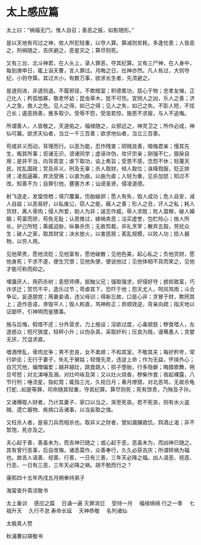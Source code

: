 # 太上感应篇

太上曰：“祸福无门，惟人自召；善恶之报，如影随形。”

是以天地有司过之神，依人所犯轻重，以夺人算。算减则贫耗，多逢忧患；人皆恶之，刑祸随之，吉庆避之，恶星灾之；算尽则死。

又有三台、北斗神君，在人头上，录人罪恶，夺其纪算。又有三尸神，在人身中，每到庚申日，辄上诣天曹，言人罪过。月晦之日，灶神亦然。凡人有过，大则夺纪，小则夺算。其过大小，有数万事，欲求长生者，先须避之。

是道则进，非道则退。不履邪径，不欺暗室；积德累功，慈心于物；忠孝友悌，正己化人；矜孤恤寡，敬老怀幼；昆虫草木，犹不可伤。宜悯人之凶，乐人之善；济人之急，救人之危。见人之得，如己之得；见人之失，如己之失。不彰人短，不炫己长；遏恶扬善，推多取少。受辱不怨，受宠若惊。施恩不求报，与人不追悔。

所谓善人，人皆敬之，天道佑之，福禄随之，众邪远之，神灵卫之；所作必成，神仙可冀。欲求天仙者，当立一千三百善；欲求地仙者，当立三百善。

苟或非义而动，背理而行。以恶为能，忍作残害；阴贼良善，暗侮君亲；慢其先生，叛其所事；诳诸无识，谤诸同学；虚诬诈伪，攻讦宗亲；刚强不仁，狠戾自用；是非不当，向背乖宜；虐下取功，谄上希旨；受恩不感，念怨不休；轻蔑天民，扰乱国政；赏及非义，刑及无辜；杀人取财，倾人取位；诛降戮服，贬正排贤；凌孤逼寡，弃法受赂；以直为曲，以曲为直；入轻为重，见杀加怒；知过不改，知善不为；自罪引他，壅塞方术；讪谤圣贤，侵凌道德。

射飞逐走，发蛰惊栖；填穴覆巢，伤胎破卵；愿人有失，毁人成功；危人自安，减人自益；以恶易好，以私废公，窃人之能，蔽人之善；形人之丑，讦人之私；耗人货财，离人骨肉；侵人所爱，助人为非；逞志作威，辱人求胜；败人苗稼，破人婚姻；苟富而骄，苟免无耻；认恩推过，嫁祸卖恶；沽买虚誉，包贮险心；挫人所长，护己所短；乘威迫胁，纵暴杀伤；无故剪裁，非礼烹宰；散弃五縠，劳扰众生；破人之家，取其财宝；决水放火，以害民居；紊乱规模，以败人功；损人器物，以穷人用。

见他荣贵，愿他流贬；见他富有，愿他破散；见他色美，起心私之；负他货财，愿他身死；干求不遂，便生咒恨；见他失便，便说他过；见他体相不具而笑之，见他才能可称而抑之。

埋蛊厌人，用药杀树；恚怒师傅，抵触父兄；强取强求，好侵好夺；掳掠致富，巧诈求迁；赏罚不平，逸乐过节；苛虐其下，恐吓于他；怨天尤人，呵风骂雨；斗合争讼，妄逐朋党；用妻妾语，违父母训；得新忘故，口是心非；贪冒于财，欺罔其上；造作恶语，谗毁平人；毁人称直，骂神称正；弃顺效逆，背亲向疏；指天地以证鄙怀，引神明而鉴猥事。

施与后悔，假借不还；分外营求，力上施设；淫欲过度，心毒貌慈；秽食喂人，左道惑众；短尺狭度，轻秤小升；以伪杂真，采取奸利；压良为贱，谩蓦愚人；贪婪无厌，咒诅求直。

嗜酒悖乱，骨肉忿争；男不忠良，女不柔顺；不和其室，不敬其夫；每好矜夸，常行妒忌；无行于妻子，失礼于舅姑；轻慢先灵，违逆上命；作为无益，怀挟外心；自咒咒他，偏憎偏爱；越井越灶，跳食跳人；损子堕胎，行多隐僻；晦腊歌舞，朔旦号怒；对北涕唾及溺，对灶吟咏及哭；又以灶火烧香，秽柴作食；夜起裸露，八节行刑；唾流星，指虹霓；辄指三光，久视日月；春月燎猎，对北恶骂，无故杀龟打蛇…如是等罪，司命随其轻重，夺其纪算。算尽则死；死有馀责，乃殃及子孙。

又诸横取人财者，乃计其妻子、家口以当之，渐至死丧。若不死丧，则有水火盗贼、遗亡器物、疾病口舌诸事，以当妄取之值。

又枉杀人者，是易刀兵而相杀也。取非义之财者，譬如漏脯救饥，鸩酒止渴；非不暂饱，死亦及之。

夫心起于善，善虽未为，而吉神已随之；或心起于恶，恶虽未为，而凶神已随之。其有曾行恶事，后自改悔，诸恶莫作，众善奉行，久久必获吉庆；所谓转祸为福也。故吉人语善、视善、行善，一日有三善，三年天必降之福。凶人语恶、视恶、行恶，一日有三恶，三年天必降之祸。胡不勉而行之？

康熙四十五年丙戌五月朔奉持弟子

海甯查升斋沭敬书

太上垂训 　感应之篇 　日诵一遍
灭罪消愆 　受持一月 　福禄绵绵
行之一季 　七祖升天 　久行不怠
寿命长延 　天神恭敬 　名列诸仙

太极真人赞

秋浦曹曰瑛敬书
